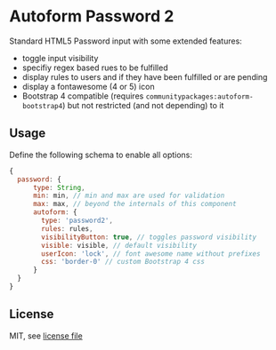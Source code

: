 # Autoform Password 2

Standard HTML5 Password input with some extended features:

- toggle input visibility
- specifiy regex based rues to be fulfilled
- display rules to users and if they have been fulfilled or are pending
- display a fontawesome (4 or 5) icon
- Bootstrap 4 compatible (requires `communitypackages:autoform-bootstrap4`) but
  not restricted (and not depending) to it

## Usage

Define the following schema to enable all options:

```javascript
{
  password: {
      type: String,
      min: min, // min and max are used for validation
      max: max, // beyond the internals of this component
      autoform: {
        type: 'password2',
        rules: rules,
        visibilityButton: true, // toggles password visibility
        visible: visible, // default visibility
        userIcon: 'lock', // font awesome name without prefixes
        css: 'border-0' // custom Bootstrap 4 css
      }
  }
}
``` 

## License

MIT, see [license file](LICENSE.md)
